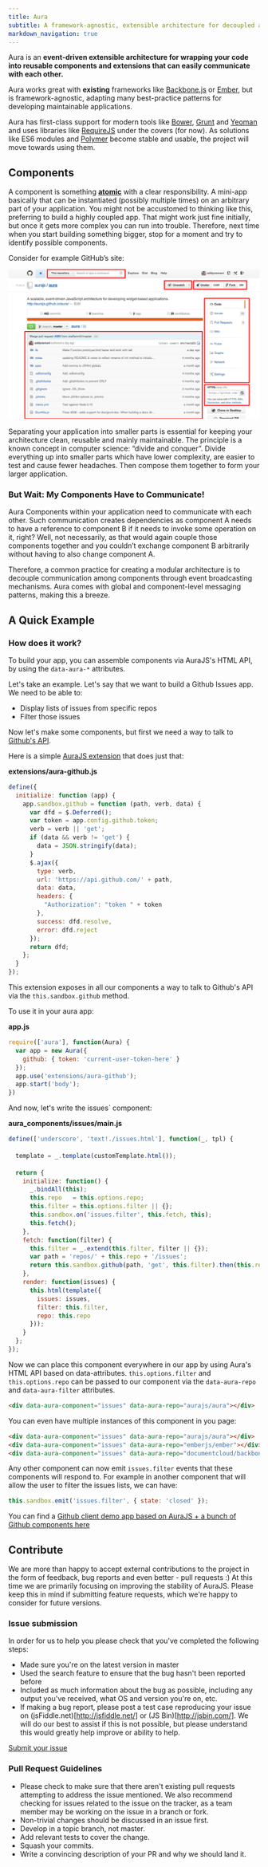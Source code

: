 ```yaml
---
title: Aura
subtitle: A framework-agnostic, extensible architecture for decoupled and reusable components.
markdown_navigation: true
---
```


Aura is an **event-driven extensible architecture for wrapping your code into reusable components and extensions that can easily communicate with each other.**
 
Aura works great with **existing** frameworks like [Backbone.js](http://backbonejs.org) or [Ember](http://emberjs.com), but is framework-agnostic, adapting many best-practice patterns for developing maintainable applications.

Aura has first-class support for modern tools like [Bower](http://bower.io), [Grunt](http://gruntjs.com) and [Yeoman](http://yeoman.io) and uses libraries like [RequireJS](http://requirejs.org/) under the covers (for now). As solutions like ES6 modules and [Polymer](http://www.polymer-project.org) become stable and usable, the project will move towards using them.

## Components

A component is something **[atomic](http://juristr.com/blog/2013/04/modularity-in-javascript-frameworks/)** with a clear responsibility. A mini-app basically that can be instantiated (possibly multiple times) on an arbitrary part of your application. You might not be accustomed to thinking like this, preferring to build a highly coupled app. That might work just fine initially, but once it gets more complex you can run into trouble. Therefore, next time when you start building something bigger, stop for a moment and try to identify possible components.

Consider for example GitHub’s site:

<img src="images/docs/github.jpg"/>

Separating your application into smaller parts is essential for keeping your architecture clean, reusable and mainly maintainable. The principle is a known concept in computer science: “divide and conquer”. Divide everything up into smaller parts which have lower complexity, are easier to test and cause fewer headaches. Then compose them together to form your larger application.

### But Wait: My Components Have to Communicate!

Aura Components within your application need to communicate with each other. Such communication creates dependencies as component A needs to have a reference to component B if it needs to invoke some operation on it, right? Well, not necessarily, as that would again couple those components together and you couldn’t exchange component B arbitrarily without having to also change component A.

Therefore, a common practice for creating a modular architecture is to decouple communication among components through event broadcasting mechanisms. Aura comes with global and component-level messaging patterns, making this a breeze.

## A Quick Example

### How does it work?

To build your app, you can assemble components via AuraJS's HTML API, by using the `data-aura-*` attributes.

Let's take an example. Let's say that we want to build a Github Issues app. We need to be able to:

* Display lists of issues from specific repos
* Filter those issues

Now let's make some components, but first we need a way to talk to [Github's API](http://developer.github.com/v3/issues/).

Here is a simple [AuraJS extension](/getting-started#extending-aura) that does just that:

**extensions/aura-github.js**

```js
define({
  initialize: function (app) {
    app.sandbox.github = function (path, verb, data) {
      var dfd = $.Deferred();
      var token = app.config.github.token;
      verb = verb || 'get';
      if (data && verb != 'get') {
        data = JSON.stringify(data);
      }
      $.ajax({
        type: verb,
        url: 'https://api.github.com/' + path,
        data: data,
        headers: {
          "Authorization": "token " + token
        },
        success: dfd.resolve,
        error: dfd.reject
      });
      return dfd;
    };
  }
});
```

This extension exposes in all our components a way to talk to Github's API via the `this.sandbox.github` method.

To use it in your aura app:

**app.js**

```js
require(['aura'], function(Aura) {
  var app = new Aura({
    github: { token: 'current-user-token-here' }
  });
  app.use('extensions/aura-github');
  app.start('body');
})
```

And now, let's write the issues` component:

**aura_components/issues/main.js**

```js
define(['underscore', 'text!./issues.html'], function(_, tpl) {

  template = _.template(customTemplate.html());

  return {
    initialize: function() {
      _.bindAll(this);
      this.repo   = this.options.repo;
      this.filter = this.options.filter || {};
      this.sandbox.on('issues.filter', this.fetch, this);
      this.fetch();
    },
    fetch: function(filter) {
      this.filter = _.extend(this.filter, filter || {});
      var path = 'repos/' + this.repo + '/issues';
      return this.sandbox.github(path, 'get', this.filter).then(this.render);
    },
    render: function(issues) {
      this.html(template({
        issues: issues,
        filter: this.filter,
        repo: this.repo
      }));
    }
  };
});
```

Now we can place this component everywhere in our app by using Aura's HTML API based on data-attributes.
`this.options.filter` and `this.options.repo` can be passed to our component via the `data-aura-repo` and `data-aura-filter` attributes.

```html
<div data-aura-component="issues" data-aura-repo="aurajs/aura"></div>
```

You can even have multiple instances of this component in you page:


```html
<div data-aura-component="issues" data-aura-repo="aurajs/aura"></div>
<div data-aura-component="issues" data-aura-repo="emberjs/ember"></div>
<div data-aura-component="issues" data-aura-repo="documentcloud/backbone"></div>
```

Any other component can now emit `issues.filter`  events that these components will respond to.
For example in another component that will allow the user to filter the issues lists, we can have:

```js
this.sandbox.emit('issues.filter', { state: 'closed' });
```

You can find a [Github client demo app based on AuraJS + a bunch of Github components here](http://github.com/sbellity/aura-github)


## Contribute

We are more than happy to accept external contributions to the project in the form of feedback, bug reports and even better - pull requests :) At this time we are primarily focusing on improving the stability of AuraJS. Please keep this in mind if submitting feature requests, which we're happy to consider for future versions.

### Issue submission

In order for us to help you please check that you've completed the following steps:

* Made sure you're on the latest version in master
* Used the search feature to ensure that the bug hasn't been reported before
* Included as much information about the bug as possible, including any output you've received, what OS and version you're on, etc.
* If making a bug report, please post a test case reproducing your issue on (jsFiddle.net)[http://jsfiddle.net/] or (JS Bin)[http://jsbin.com/]. We will do our best to assist if this is not possible, but please understand this would greatly help improve or ability to help.

[Submit your issue](https://github.com/aurajs/aura/issues/new)

### Pull Request Guidelines

* Please check to make sure that there aren't existing pull requests attempting to address the issue mentioned. We also recommend checking for issues related to the issue on the tracker, as a team member may be working on the issue in a branch or fork.
* Non-trivial changes should be discussed in an issue first.
* Develop in a topic branch, not master.
* Add relevant tests to cover the change.
* Squash your commits.
* Write a convincing description of your PR and why we should land it.